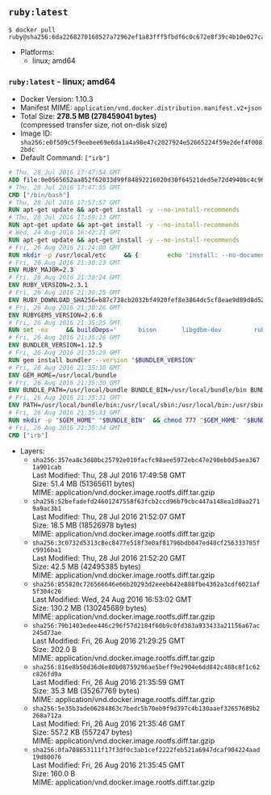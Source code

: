 ## `ruby:latest`

```console
$ docker pull ruby@sha256:6da2268270168527a72962ef1a83fff5fbdf6c0c672e8f39c4b10e027ca1e858
```

-	Platforms:
	-	linux; amd64

### `ruby:latest` - linux; amd64

-	Docker Version: 1.10.3
-	Manifest MIME: `application/vnd.docker.distribution.manifest.v2+json`
-	Total Size: **278.5 MB (278459041 bytes)**  
	(compressed transfer size, not on-disk size)
-	Image ID: `sha256:e0f509c5f9eebee69e6da1a4a98e47c2027924e52665224f59e2def4f0082bdc`
-	Default Command: `["irb"]`

```dockerfile
# Thu, 28 Jul 2016 17:47:54 GMT
ADD file:0e0565652aa852f62033d99f84892216020d30f64521ded5e72d4940bc4c9697 in /
# Thu, 28 Jul 2016 17:47:55 GMT
CMD ["/bin/bash"]
# Thu, 28 Jul 2016 17:57:57 GMT
RUN apt-get update && apt-get install -y --no-install-recommends 		ca-certificates 		curl 		wget 	&& rm -rf /var/lib/apt/lists/*
# Thu, 28 Jul 2016 17:59:13 GMT
RUN apt-get update && apt-get install -y --no-install-recommends 		bzr 		git 		mercurial 		openssh-client 		subversion 				procps 	&& rm -rf /var/lib/apt/lists/*
# Wed, 24 Aug 2016 16:42:21 GMT
RUN apt-get update && apt-get install -y --no-install-recommends 		autoconf 		automake 		bzip2 		file 		g++ 		gcc 		imagemagick 		libbz2-dev 		libc6-dev 		libcurl4-openssl-dev 		libdb-dev 		libevent-dev 		libffi-dev 		libgeoip-dev 		libglib2.0-dev 		libjpeg-dev 		libkrb5-dev 		liblzma-dev 		libmagickcore-dev 		libmagickwand-dev 		libmysqlclient-dev 		libncurses-dev 		libpng-dev 		libpq-dev 		libreadline-dev 		libsqlite3-dev 		libssl-dev 		libtool 		libwebp-dev 		libxml2-dev 		libxslt-dev 		libyaml-dev 		make 		patch 		xz-utils 		zlib1g-dev 	&& rm -rf /var/lib/apt/lists/*
# Fri, 26 Aug 2016 21:24:00 GMT
RUN mkdir -p /usr/local/etc 	&& { 		echo 'install: --no-document'; 		echo 'update: --no-document'; 	} >> /usr/local/etc/gemrc
# Fri, 26 Aug 2016 21:30:23 GMT
ENV RUBY_MAJOR=2.3
# Fri, 26 Aug 2016 21:30:24 GMT
ENV RUBY_VERSION=2.3.1
# Fri, 26 Aug 2016 21:30:25 GMT
ENV RUBY_DOWNLOAD_SHA256=b87c738cb2032bf4920fef8e3864dc5cf8eae9d89d8d523ce0236945c5797dcd
# Fri, 26 Aug 2016 21:30:26 GMT
ENV RUBYGEMS_VERSION=2.6.6
# Fri, 26 Aug 2016 21:35:25 GMT
RUN set -ex 	&& buildDeps=' 		bison 		libgdbm-dev 		ruby 	' 	&& apt-get update 	&& apt-get install -y --no-install-recommends $buildDeps 	&& rm -rf /var/lib/apt/lists/* 	&& curl -fSL -o ruby.tar.gz "http://cache.ruby-lang.org/pub/ruby/$RUBY_MAJOR/ruby-$RUBY_VERSION.tar.gz" 	&& echo "$RUBY_DOWNLOAD_SHA256 *ruby.tar.gz" | sha256sum -c - 	&& mkdir -p /usr/src/ruby 	&& tar -xzf ruby.tar.gz -C /usr/src/ruby --strip-components=1 	&& rm ruby.tar.gz 	&& cd /usr/src/ruby 	&& { echo '#define ENABLE_PATH_CHECK 0'; echo; cat file.c; } > file.c.new && mv file.c.new file.c 	&& autoconf 	&& ./configure --disable-install-doc 	&& make -j"$(nproc)" 	&& make install 	&& apt-get purge -y --auto-remove $buildDeps 	&& gem update --system $RUBYGEMS_VERSION 	&& rm -r /usr/src/ruby
# Fri, 26 Aug 2016 21:35:26 GMT
ENV BUNDLER_VERSION=1.12.5
# Fri, 26 Aug 2016 21:35:29 GMT
RUN gem install bundler --version "$BUNDLER_VERSION"
# Fri, 26 Aug 2016 21:35:30 GMT
ENV GEM_HOME=/usr/local/bundle
# Fri, 26 Aug 2016 21:35:30 GMT
ENV BUNDLE_PATH=/usr/local/bundle BUNDLE_BIN=/usr/local/bundle/bin BUNDLE_SILENCE_ROOT_WARNING=1 BUNDLE_APP_CONFIG=/usr/local/bundle
# Fri, 26 Aug 2016 21:35:31 GMT
ENV PATH=/usr/local/bundle/bin:/usr/local/sbin:/usr/local/bin:/usr/sbin:/usr/bin:/sbin:/bin
# Fri, 26 Aug 2016 21:35:33 GMT
RUN mkdir -p "$GEM_HOME" "$BUNDLE_BIN" 	&& chmod 777 "$GEM_HOME" "$BUNDLE_BIN"
# Fri, 26 Aug 2016 21:35:34 GMT
CMD ["irb"]
```

-	Layers:
	-	`sha256:357ea8c3d80bc25792e010facfc98aee5972ebc47e290eb0d5aea3671a901cab`  
		Last Modified: Thu, 28 Jul 2016 17:49:58 GMT  
		Size: 51.4 MB (51365611 bytes)  
		MIME: application/vnd.docker.image.rootfs.diff.tar.gzip
	-	`sha256:52befadefd24601247558f63fcb2ccd96b79cbc447a148ea1d0aa2719a9ac3b1`  
		Last Modified: Thu, 28 Jul 2016 21:52:07 GMT  
		Size: 18.5 MB (18526978 bytes)  
		MIME: application/vnd.docker.image.rootfs.diff.tar.gzip
	-	`sha256:3c0732d5313c8ec8477e518f3e0af81796bdb047ed48cf256333785fc9916ba1`  
		Last Modified: Thu, 28 Jul 2016 21:52:20 GMT  
		Size: 42.5 MB (42495385 bytes)  
		MIME: application/vnd.docker.image.rootfs.diff.tar.gzip
	-	`sha256:855820c726566646e66b20293d2eeeb642e888fbe4302a3cdf6021af5f304c26`  
		Last Modified: Wed, 24 Aug 2016 16:53:02 GMT  
		Size: 130.2 MB (130245689 bytes)  
		MIME: application/vnd.docker.image.rootfs.diff.tar.gzip
	-	`sha256:79b1403edee446c296f57d2184f60b9c0fd383a933433a21156a67ac245d73ae`  
		Last Modified: Fri, 26 Aug 2016 21:29:25 GMT  
		Size: 202.0 B  
		MIME: application/vnd.docker.image.rootfs.diff.tar.gzip
	-	`sha256:816e8b50d36d6e80b08759296ae5beff9e2904e6dd842c488c8f1c62c826fd9a`  
		Last Modified: Fri, 26 Aug 2016 21:35:59 GMT  
		Size: 35.3 MB (35267769 bytes)  
		MIME: application/vnd.docker.image.rootfs.diff.tar.gzip
	-	`sha256:5e35b3ade06284863c7bedc5b70eb9f9d397c4b130aaef32657689b2268a712a`  
		Last Modified: Fri, 26 Aug 2016 21:35:46 GMT  
		Size: 557.2 KB (557247 bytes)  
		MIME: application/vnd.docker.image.rootfs.diff.tar.gzip
	-	`sha256:0fa708653111f17f3df0c3ab1cef2222feb521a6947dcaf904224aad19d80076`  
		Last Modified: Fri, 26 Aug 2016 21:35:45 GMT  
		Size: 160.0 B  
		MIME: application/vnd.docker.image.rootfs.diff.tar.gzip
